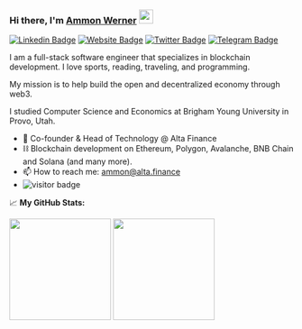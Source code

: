 ### Hi there, I'm <a href="https://gkassym.netlify.app" target="_blank">Ammon Werner</a> <img src="https://media.giphy.com/media/hvRJCLFzcasrR4ia7z/giphy.gif" width="25px">

[![Linkedin Badge](https://img.shields.io/badge/-LinkedIn-0e76a8?style=flat-square&logo=Linkedin&logoColor=white)](https://www.linkedin.com/in/ammon-werner/)
[![Website Badge](https://img.shields.io/badge/Website-3b5998?style=flat-square&logo=google-chrome&logoColor=white)](https://ammonwerner.com)
[![Twitter Badge](https://img.shields.io/badge/-Twitter-00acee?style=flat-square&logo=Twitter&logoColor=white)](https://twitter.com/0xSonOfMosiah)
[![Telegram Badge](https://img.shields.io/badge/-Telegram-0088cc?style=flat-square&logo=Telegram&logoColor=white)](https://t.me/SonOfMosiah)

I am a full-stack software engineer that specializes in blockchain development. I love sports, reading, traveling, and programming.

My mission is to help build the open and decentralized economy through web3.

I studied Computer Science and Economics at Brigham Young University in Provo, Utah.

- 🚀 Co-founder & Head of Technology @ Alta Finance
- ⛓ Blockchain development on Ethereum, Polygon, Avalanche, BNB Chain and Solana (and many more).
- 📫 How to reach me: ammon@alta.finance
- ![visitor badge](https://visitor-badge.glitch.me/badge?page_id=ammonwerner1.visitor-badge)


📈 **My GitHub Stats:**
<p>
  <img height="180em" src="https://github-readme-stats.vercel.app/api?username=ammonwerner1&show_icons=true&hide_border=true&&count_private=true&include_all_commits=true" />
  <img height="180em" src="https://github-readme-stats.vercel.app/api/top-langs/?username=ammonwerner1&exclude_repo=KNN-Image-Classification&show_icons=true&hide_border=true&layout=compact&langs_count=8"/>
</p>
